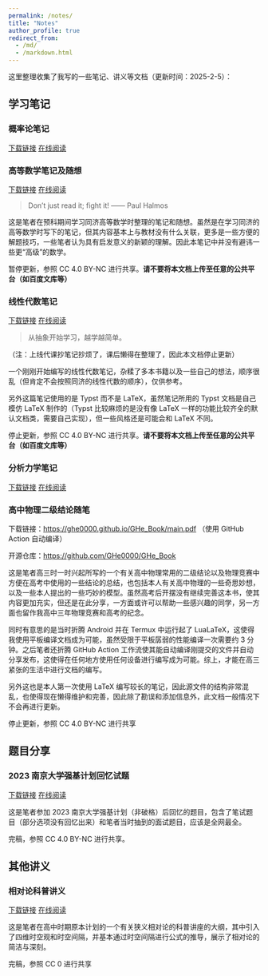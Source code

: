 ```yaml
---
permalink: /notes/
title: "Notes"
author_profile: true
redirect_from: 
  - /md/
  - /markdown.html
---
```


这里整理收集了我写的一些笔记、讲义等文档（更新时间：2025-2-5）：

## 学习笔记

### 概率论笔记

[下载链接](/files/ProbabilityAndStatistics.pdf)
[在线阅读](/pdfjs/web/viewer.html?file=/files/ProbabilityAndStatistics.pdf)

### 高等数学笔记及随想

[下载链接](/files/Calculus.pdf)
[在线阅读](/pdfjs/web/viewer.html?file=/files/Calculus.pdf)

> Don’t just read it; fight it! —— Paul Halmos

这是笔者在预科期间学习同济高等数学时整理的笔记和随想。虽然是在学习同济的高等数学时写下的笔记，但其内容基本上与教材没有什么关联，更多是一些方便的解题技巧，一些笔者认为具有启发意义的新颖的理解。因此本笔记中并没有避讳一些更“高级”的数学。

暂停更新，参照 CC 4.0 BY-NC 进行共享。**请不要将本文档上传至任意的公共平台（如百度文库等）**

### 线性代数笔记

[下载链接](/files/LinearAlgebra.pdf)
[在线阅读](/pdfjs/web/viewer.html?file=/files/LinearAlgebra.pdf)

> 从抽象开始学习，越学越简单。

（注：上线代课抄笔记抄烦了，课后懒得在整理了，因此本文档停止更新）

一个刚刚开始编写的线性代数笔记，杂糅了多本书籍以及一些自己的想法，顺序很乱（但肯定不会按照同济的线性代数的顺序），仅供参考。

另外这篇笔记使用的是 Typst 而不是 LaTeX，虽然笔记所用的 Typst 文档是自己模仿 LaTeX 制作的（Typst 比较麻烦的是没有像 LaTeX 一样的功能比较齐全的默认文档类，需要自己实现），但一些风格还是可能会和 LaTeX 不同。

停止更新，参照 CC 4.0 BY-NC 进行共享。**请不要将本文档上传至任意的公共平台（如百度文库等）**

### 分析力学笔记

[下载链接](/files/TheoreticalPhysics.pdf)
[在线阅读](/pdfjs/web/viewer.html?file=/files/TheoreticalPhysics.pdf)

### 高中物理二级结论随笔

下载链接：<https://ghe0000.github.io/GHe_Book/main.pdf> （使用 GitHub Action 自动编译）

开源仓库：<https://github.com/GHe0000/GHe_Book>

这是笔者高三时一时兴起所写的一个有关高中物理常用的二级结论以及物理竞赛中方便在高考中使用的一些结论的总结，也包括本人有关高中物理的一些奇思妙想，以及一些本人提出的一些巧妙的模型。虽然高考后开摆没有继续完善这本书，使其内容更加充实，但还是在此分享，一方面或许可以帮助一些感兴趣的同学，另一方面也留作我高中三年物理竞赛和高考的纪念。

同时有意思的是当时折腾 Android 并在 Termux 中运行起了 LuaLaTeX，这使得我使用平板编译文档成为可能，虽然受限于平板孱弱的性能编译一次需要约 3 分钟。之后笔者还折腾 GitHub Action 工作流使其能自动编译刚提交的文件并自动分享发布，这使得在任何地方使用任何设备进行编写成为可能。综上，才能在高三紧张的生活中进行文档的编写。

另外这也是本人第一次使用 LaTeX 编写较长的笔记，因此源文件的结构非常混乱，也使得现在懒得维护和完善，因此除了勘误和添加信息外，此文档一般情况下不会再进行更新。

停止更新，参照 CC 4.0 BY-NC 进行共享

## 题目分享

### 2023 南京大学强基计划回忆试题

[下载链接](/files/2023NJU强基.pdf)
[在线阅读](/pdfjs/web/viewer.html?file=/files/2023NJU强基.pdf)

这是笔者参加 2023 南京大学强基计划（非破格）后回忆的题目，包含了笔试题目（部分选项没有回忆出来）和笔者当时抽到的面试题目，应该是全网最全。

完稿，参照 CC 4.0 BY-NC 进行共享。

## 其他讲义

### 相对论科普讲义

[下载链接](/files/SR科普.pdf)
[在线阅读](/pdfjs/web/viewer.html?file=/files/SR科普.pdf)

这是笔者在高中时期原本计划的一个有关狭义相对论的科普讲座的大纲，其中引入了四维时空观和时空间隔，并基本通过时空间隔进行公式的推导，展示了相对论的简洁与深刻。

完稿，参照 CC 0 进行共享
